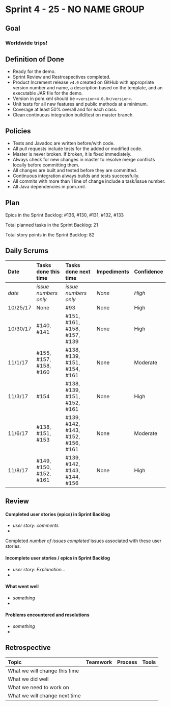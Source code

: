 # Sprint 4 - 25 - NO NAME GROUP

## Goal

### Worldwide trips!

## Definition of Done

* Ready for the demo.
* Sprint Review and Restrospectives completed.
* Product Increment release `v4.0` created on GitHub with appropriate version number and name, a description based on the template, and an executable JAR file for the demo.
* Version in pom.xml should be `<version>4.0.0</version>`.
* Unit tests for all new features and public methods at a minimum.
* Coverage at least 50% overall and for each class.
* Clean continuous integration build/test on master branch.

## Policies

* Tests and Javadoc are written before/with code.  
* All pull requests include tests for the added or modified code.
* Master is never broken.  If broken, it is fixed immediately.
* Always check for new changes in master to resolve merge conflicts locally before committing them.
* All changes are built and tested before they are committed.
* Continuous integration always builds and tests successfully.
* All commits with more than 1 line of change include a task/issue number.
* All Java dependencies in pom.xml.

## Plan 

Epics in the Sprint Backlog: #136, #130, #131, #132, #133

Total planned tasks in the Sprint Backlog: 21

Total story points in the Sprint Backlog: 82

## Daily Scrums

Date | Tasks done this time | Tasks done next time | Impediments | Confidence
:--- | :--- | :--- | :--- | :---
*date* | *issue numbers only* | *issue numbers only* | *None* | *High*
 10/25/17 | None | #93 | None | High
 10/30/17 | #140, #141 | #151, #161, #158, #157, #139 | None | High
 11/1/17   | #155, #157, #158, #160 | #138, #139, #151, #154, #161 | None | Moderate
 11/3/17   | #154 | #138, #139, #151, #152, #161 | None | High
 11/6/17   | #138, #151, #153 | #139, #142, #143, #152, #156, #161 | None | Moderate
 11/8/17   | #149, #150, #152, #161 | #139, #142, #143, #144, #156 | None | High

## Review

#### Completed user stories (epics) in Sprint Backlog 
* *user story*:  *comments*
* 

Completed *number of issues completed* issues associated with these user stories.

#### Incomplete user stories / epics in Sprint Backlog 
* *user story*: *Explanation...*
*

#### What went well
* *something*
*

#### Problems encountered and resolutions
* *something*
*

## Retrospective

Topic | Teamwork | Process | Tools
:--- | :--- | :--- | :---
What we will change this time |  |  | 
What we did well |  |  | 
What we need to work on |  |  |
What we will change next time |  |  | 
